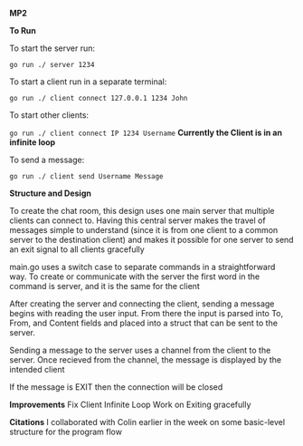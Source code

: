 **MP2**

**To Run**

To start the server run:

`go run ./ server 1234`

To start a client run in a separate terminal:

`go run ./ client connect 127.0.0.1 1234 John`

To start other clients:

`go run ./ client connect IP 1234 Username`
**Currently the Client is in an infinite loop**

To send a message:

`go run ./ client send Username Message`

**Structure and Design**

To create the chat room, this design uses one main server that multiple clients can connect to. Having this central server makes the travel of messages simple to understand (since it is from one client to a common server to the destination client)
and makes it possible for one server to send an exit signal to all clients gracefully

main.go uses a switch case to separate commands in a straightforward way. To create or communicate with the server the first word in the command is server, and it is the same for the client

After creating the server and connecting the client, sending a message begins with reading the user input. From there the input is parsed into To, From, and Content fields and placed into a struct that can be sent to the server.

Sending a message to the server uses a channel from the client to the server. Once recieved from the channel, the message is displayed by the intended client

If the message is EXIT then the connection will be closed

**Improvements**
Fix Client Infinite Loop
Work on Exiting gracefully

**Citations**
I collaborated with Colin earlier in the week on some basic-level structure for the program flow
